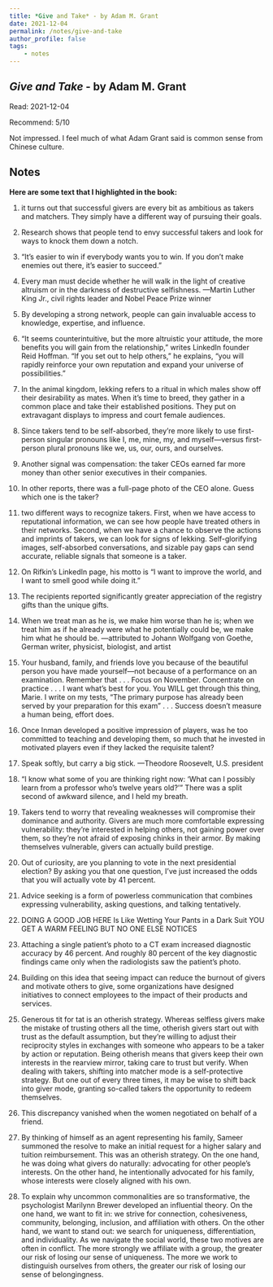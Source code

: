 ```yaml
---
title: *Give and Take* - by Adam M. Grant
date: 2021-12-04
permalink: /notes/give-and-take
author_profile: false
tags:
    - notes
---
```


## *Give and Take* - by Adam M. Grant

Read: 2021-12-04

Recommend: 5/10

Not impressed. I feel much of what Adam Grant said is common sense from Chinese culture. 

## Notes

**Here are some text that I highlighted in the book:** 

1. it turns out that successful givers are every bit as ambitious as takers and matchers. They simply have a different way of pursuing their goals.

1. Research shows that people tend to envy successful takers and look for ways to knock them down a notch.

1. “It’s easier to win if everybody wants you to win. If you don’t make enemies out there, it’s easier to succeed.”

1. Every man must decide whether he will walk in the light of creative altruism or in the darkness of destructive selfishness.  —Martin Luther King Jr., civil rights leader and Nobel Peace Prize winner

1. By developing a strong network, people can gain invaluable access to knowledge, expertise, and influence.

1. “It seems counterintuitive, but the more altruistic your attitude, the more benefits you will gain from the relationship,” writes LinkedIn founder Reid Hoffman. “If you set out to help others,” he explains, “you will rapidly reinforce your own reputation and expand your universe of possibilities.” 

1. In the animal kingdom, lekking refers to a ritual in which males show off their desirability as mates. When it’s time to breed, they gather in a common place and take their established positions. They put on extravagant displays to impress and court female audiences.

1. Since takers tend to be self-absorbed, they’re more likely to use first-person singular pronouns like I, me, mine, my, and myself—versus first-person plural pronouns like we, us, our, ours, and ourselves.

1. Another signal was compensation: the taker CEOs earned far more money than other senior executives in their companies. 

1. In other reports, there was a full-page photo of the CEO alone. Guess which one is the taker?

1. two different ways to recognize takers. First, when we have access to reputational information, we can see how people have treated others in their networks. Second, when we have a chance to observe the actions and imprints of takers, we can look for signs of lekking. Self-glorifying images, self-absorbed conversations, and sizable pay gaps can send accurate, reliable signals that someone is a taker. 

1. On Rifkin’s LinkedIn page, his motto is “I want to improve the world, and I want to smell good while doing it.” 

1. The recipients reported significantly greater appreciation of the registry gifts than the unique gifts. 

1. When we treat man as he is, we make him worse than he is; when we treat him as if he already were what he potentially could be, we make him what he should be.  —attributed to Johann Wolfgang von Goethe, German writer, physicist, biologist, and artist

1. Your husband, family, and friends love you because of the beautiful person you have made yourself—not because of a performance on an examination. Remember that . . . Focus on November. Concentrate on practice . . . I want what’s best for you. You WILL get through this thing, Marie. I write on my tests, “The primary purpose has already been served by your preparation for this exam” . . . Success doesn’t measure a human being, effort does.

1. Once Inman developed a positive impression of players, was he too committed to teaching and developing them, so much that he invested in motivated players even if they lacked the requisite talent?

1. Speak softly, but carry a big stick.  —Theodore Roosevelt, U.S. president

1. “I know what some of you are thinking right now: ‘What can I possibly learn from a professor who’s twelve years old?’” There was a split second of awkward silence, and I held my breath.

1. Takers tend to worry that revealing weaknesses will compromise their dominance and authority. Givers are much more comfortable expressing vulnerability: they’re interested in helping others, not gaining power over them, so they’re not afraid of exposing chinks in their armor. By making themselves vulnerable, givers can actually build prestige.

1. Out of curiosity, are you planning to vote in the next presidential election?  By asking you that one question, I’ve just increased the odds that you will actually vote by 41 percent.

1. Advice seeking is a form of powerless communication that combines expressing vulnerability, asking questions, and talking tentatively.

1. DOING A GOOD JOB HERE Is Like Wetting Your Pants in a Dark Suit YOU GET A WARM FEELING BUT NO ONE ELSE NOTICES

1. Attaching a single patient’s photo to a CT exam increased diagnostic accuracy by 46 percent. And roughly 80 percent of the key diagnostic findings came only when the radiologists saw the patient’s photo. 

1. Building on this idea that seeing impact can reduce the burnout of givers and motivate others to give, some organizations have designed initiatives to connect employees to the impact of their products and services. 

1. Generous tit for tat is an otherish strategy. Whereas selfless givers make the mistake of trusting others all the time, otherish givers start out with trust as the default assumption, but they’re willing to adjust their reciprocity styles in exchanges with someone who appears to be a taker by action or reputation. Being otherish means that givers keep their own interests in the rearview mirror, taking care to trust but verify. When dealing with takers, shifting into matcher mode is a self-protective strategy. But one out of every three times, it may be wise to shift back into giver mode, granting so-called takers the opportunity to redeem themselves. 

1. This discrepancy vanished when the women negotiated on behalf of a friend. 

1. By thinking of himself as an agent representing his family, Sameer summoned the resolve to make an initial request for a higher salary and tuition reimbursement. This was an otherish strategy. On the one hand, he was doing what givers do naturally: advocating for other people’s interests. On the other hand, he intentionally advocated for his family, whose interests were closely aligned with his own. 

1. To explain why uncommon commonalities are so transformative, the psychologist Marilynn Brewer developed an influential theory. On the one hand, we want to fit in: we strive for connection, cohesiveness, community, belonging, inclusion, and affiliation with others. On the other hand, we want to stand out: we search for uniqueness, differentiation, and individuality. As we navigate the social world, these two motives are often in conflict. The more strongly we affiliate with a group, the greater our risk of losing our sense of uniqueness. The more we work to distinguish ourselves from others, the greater our risk of losing our sense of belongingness.

